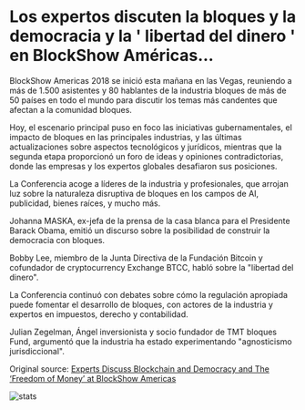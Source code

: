 # Los expertos discuten la bloques y la democracia y la ' libertad del dinero ' en BlockShow Américas...

BlockShow Americas 2018 se inició esta mañana en las Vegas, reuniendo a más de 1.500 asistentes y 80 hablantes de la industria bloques de más de 50 países en todo el mundo para discutir los temas más candentes que afectan a la comunidad bloques.

Hoy, el escenario principal puso en foco las iniciativas gubernamentales, el impacto de bloques en las principales industrias, y las últimas actualizaciones sobre aspectos tecnológicos y jurídicos, mientras que la segunda etapa proporcionó un foro de ideas y opiniones contradictorias, donde las empresas y los expertos globales desafiaron sus posiciones.

La Conferencia acoge a líderes de la industria y profesionales, que arrojan luz sobre la naturaleza disruptiva de bloques en los campos de AI, publicidad, bienes raíces, y mucho más.

Johanna MASKA, ex-jefa de la prensa de la casa blanca para el Presidente Barack Obama, emitió un discurso sobre la posibilidad de construir la democracia con bloques.

Bobby Lee, miembro de la Junta Directiva de la Fundación Bitcoin y cofundador de cryptocurrency Exchange BTCC, habló sobre la "libertad del dinero".

La Conferencia continuó con debates sobre cómo la regulación apropiada puede fomentar el desarrollo de bloques, con actores de la industria y expertos en impuestos, derecho y contabilidad.

Julian Zegelman, Ángel inversionista y socio fundador de TMT bloques Fund, argumentó que la industria ha estado experimentando "agnosticismo jurisdiccional".

Original source: [Experts Discuss Blockchain and Democracy and The ‘Freedom of Money’ at BlockShow Americas](https://cointelegraph.com/news/experts-discuss-blockchain-and-democracy-and-the-freedom-of-money-at-blockshow-americas)

![stats](https://c.statcounter.com/11760860/0/a89fa40b/1/ "stats")
